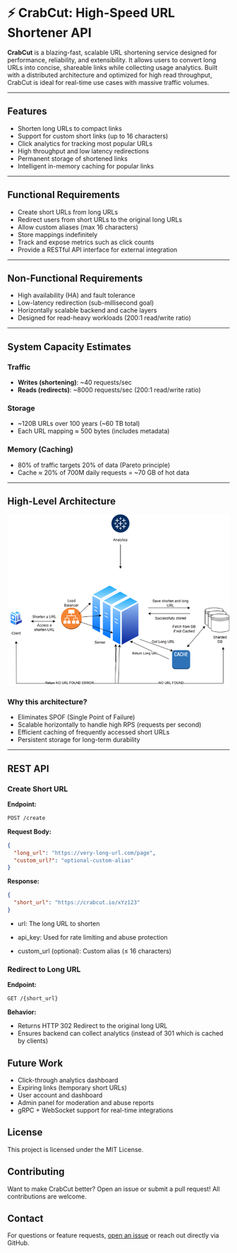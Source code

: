 # ⚡ CrabCut: High-Speed URL Shortener API

**CrabCut** is a blazing-fast, scalable URL shortening service designed for performance, reliability, and extensibility. It allows users to convert long URLs into concise, shareable links while collecting usage analytics. Built with a distributed architecture and optimized for high read throughput, CrabCut is ideal for real-time use cases with massive traffic volumes.

---

## Features

- Shorten long URLs to compact links
- Support for custom short links (up to 16 characters)
- Click analytics for tracking most popular URLs
- High throughput and low latency redirections
- Permanent storage of shortened links
- Intelligent in-memory caching for popular links

---

## Functional Requirements

- Create short URLs from long URLs
- Redirect users from short URLs to the original long URLs
- Allow custom aliases (max 16 characters)
- Store mappings indefinitely
- Track and expose metrics such as click counts
- Provide a RESTful API interface for external integration

---

## Non-Functional Requirements

- High availability (HA) and fault tolerance
- Low-latency redirection (sub-millisecond goal)
- Horizontally scalable backend and cache layers
- Designed for read-heavy workloads (200:1 read/write ratio)

---

## System Capacity Estimates

### Traffic
- **Writes (shortening)**: ~40 requests/sec
- **Reads (redirects)**: ~8000 requests/sec (200:1 read/write ratio)

### Storage
- ~120B URLs over 100 years (~60 TB total)
- Each URL mapping ≈ 500 bytes (includes metadata)

### Memory (Caching)
- 80% of traffic targets 20% of data (Pareto principle)
- Cache ≈ 20% of 700M daily requests = ~70 GB of hot data

---

## High-Level Architecture

![alt text](/public/ShortURL.png)


### Why this architecture?
- Eliminates SPOF (Single Point of Failure)
- Scalable horizontally to handle high RPS (requests per second)
- Efficient caching of frequently accessed short URLs
- Persistent storage for long-term durability

---

## REST API

### Create Short URL

**Endpoint:**

```bash
POST /create
```

**Request Body:**
```json
{
  "long_url": "https://very-long-url.com/page",
  "custom_url?": "optional-custom-alias"
}
```

**Response:**
```json
{
  "short_url": "https://crabcut.io/xYz123"
}
```

- url: The long URL to shorten

- api_key: Used for rate limiting and abuse protection

- custom_url (optional): Custom alias (≤ 16 characters)

### Redirect to Long URL

**Endpoint:**

```bash
GET /{short_url}
```

**Behavior:**

- Returns HTTP 302 Redirect to the original long URL
- Ensures backend can collect analytics (instead of 301 which is cached by clients)


## Future Work
- Click-through analytics dashboard
- Expiring links (temporary short URLs)
- User account and dashboard
- Admin panel for moderation and abuse reports
- gRPC + WebSocket support for real-time integrations

## License
This project is licensed under the MIT License.

## Contributing
Want to make CrabCut better? Open an issue or submit a pull request! All contributions are welcome.

## Contact
For questions or feature requests, [open an issue](https://github.com/ByronAV/CrabCut/issues) or reach out directly via GitHub.
